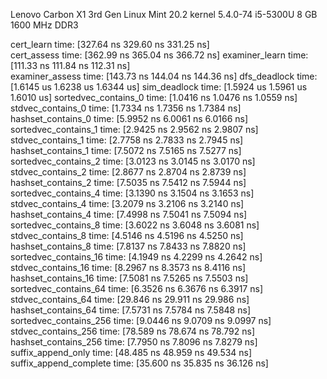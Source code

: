 Lenovo Carbon X1 3rd Gen
Linux Mint 20.2 kernel 5.4.0-74
i5-5300U
8 GB 1600 MHz DDR3

cert_learn              time:   [327.64 ns 329.60 ns 331.25 ns]  
cert_assess             time:   [362.99 ns 365.04 ns 366.72 ns] 
examiner_learn          time:   [111.33 ns 111.84 ns 112.31 ns]  
examiner_assess         time:   [143.73 ns 144.04 ns 144.36 ns] 
dfs_deadlock            time:   [1.6145 us 1.6238 us 1.6344 us] 
sim_deadlock            time:   [1.5924 us 1.5961 us 1.6010 us] 
sortedvec_contains_0    time:   [1.0416 ns 1.0476 ns 1.0559 ns]                                  
stdvec_contains_0       time:   [1.7334 ns 1.7356 ns 1.7384 ns]                               
hashset_contains_0      time:   [5.9952 ns 6.0061 ns 6.0166 ns]                                
sortedvec_contains_1    time:   [2.9425 ns 2.9562 ns 2.9807 ns]                                  
stdvec_contains_1       time:   [2.7758 ns 2.7833 ns 2.7945 ns]                               
hashset_contains_1      time:   [7.5072 ns 7.5165 ns 7.5277 ns]                                
sortedvec_contains_2    time:   [3.0123 ns 3.0145 ns 3.0170 ns]                                  
stdvec_contains_2       time:   [2.8677 ns 2.8704 ns 2.8739 ns]                               
hashset_contains_2      time:   [7.5035 ns 7.5412 ns 7.5944 ns]                                
sortedvec_contains_4    time:   [3.1390 ns 3.1504 ns 3.1653 ns]                                  
stdvec_contains_4       time:   [3.2079 ns 3.2106 ns 3.2140 ns]                               
hashset_contains_4      time:   [7.4998 ns 7.5041 ns 7.5094 ns]                                
sortedvec_contains_8    time:   [3.6022 ns 3.6048 ns 3.6081 ns]                                  
stdvec_contains_8       time:   [4.5146 ns 4.5196 ns 4.5250 ns]                               
hashset_contains_8      time:   [7.8137 ns 7.8433 ns 7.8820 ns]                                
sortedvec_contains_16   time:   [4.1949 ns 4.2299 ns 4.2642 ns]                                   
stdvec_contains_16      time:   [8.2967 ns 8.3573 ns 8.4116 ns]                                
hashset_contains_16     time:   [7.5081 ns 7.5265 ns 7.5503 ns]                                 
sortedvec_contains_64   time:   [6.3526 ns 6.3676 ns 6.3917 ns]                                   
stdvec_contains_64      time:   [29.846 ns 29.911 ns 29.986 ns]                                
hashset_contains_64     time:   [7.5731 ns 7.5784 ns 7.5848 ns]                                 
sortedvec_contains_256  time:   [9.0446 ns 9.0709 ns 9.0997 ns]                                    
stdvec_contains_256     time:   [78.589 ns 78.674 ns 78.792 ns]                                
hashset_contains_256    time:   [7.7950 ns 7.8096 ns 7.8279 ns]  
suffix_append_only      time:   [48.485 ns 48.959 ns 49.534 ns]                                
suffix_append_complete  time:   [35.600 ns 35.835 ns 36.126 ns]        